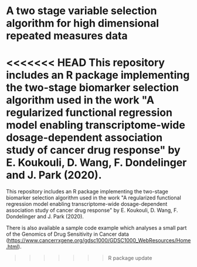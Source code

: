 # A two stage variable selection algorithm for high dimensional repeated measures data 

<<<<<<< HEAD
This repository includes an R package implementing the two-stage biomarker selection algorithm used in the work "A regularized functional regression model enabling transcriptome-wide dosage-dependent association study of cancer drug response" by E. Koukouli, D. Wang, F. Dondelinger and J. Park (2020).
=======
This repository includes an R package implementing the two-stage biomarker selection algorithm used in the work "A regularized functional regression model enabling transcriptome-wide dosage-dependent association study of cancer drug response" by E. Koukouli, D. Wang, F. Dondelinger and J. Park (2020). 

There is also available a sample code example which analyses a small part of the Genomics of Drug Sensitivity in Cancer data (https://www.cancerrxgene.org/gdsc1000/GDSC1000_WebResources/Home.html).  
>>>>>>> R package update
